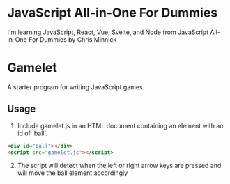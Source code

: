 # JavaScript All-in-One For Dummies

I'm learning JavaScript, React, Vue, Svelte, and Node from JavaScript All-in-One For Dummies by Chris Minnick

# Gamelet

A starter program for writing JavaScript games.

## Usage

1. Include gamelet.js in an HTML document containing an element with an id of 'ball'.

```html
<div id="ball"></div>
<script src="gamelet.js"></script>
```

2. The script will detect when the left or right arrow keys are pressed and will move the ball element accordingly
